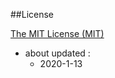

##License

[The MIT License (MIT)](https://raw.githubusercontent.com/v2ray/v2ray-core/master/LICENSE)


* about updated :
	* 2020-1-13
